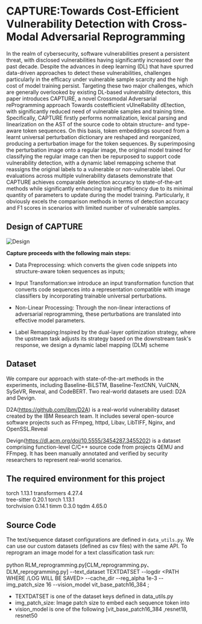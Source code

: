 
#  CAPTURE:Towards Cost-Efficient Vulnerability Detection with Cross-Modal Adversarial Reprogramming



In the realm of cybersecurity, software vulnerabilities present a persistent threat, with disclosed vulnerabilities having significantly increased over the past decade. Despite the advances in deep learning (DL) that have spurred data-driven approaches to detect these vulnerabilities, challenges particularly in the efficacy under vulnerable sample scarcity and the high cost of model training persist. Targeting these two major challenges, which are generally overlooked by existing DL-based vulnerability detectors, this paper introduces CAPTURE, a novel Crossmodal Adversarial reProgramming approach Towards costefficient vUlneRability dEtection, with significantly reduced need of vulnerable samples and training time. Specifically, CAPTURE firstly performs normalization, lexical parsing and linearization on the AST of the source code to obtain structure- and type-aware token sequences. On this basis, token embeddings sourced from a learnt universal perturbation dictionary are reshaped and reorganized, producing a perturbation image for the token sequences. By superimposing the perturbation image onto a regular image, the original model trained for classifying the regular image can then be repurposed to support code vulnerability detection, with a dynamic label remapping scheme that reassigns the original labels to a vulnerable or non-vulnerable label. Our evaluations across multiple vulnerability datasets demonstrate that CAPTURE achieves comparable detection accuracy to state-of-the-art methods while significantly enhancing training efficiency due to its minimal quantity of parameters to update during the model training. Particularly, it obviously excels the comparison methods in terms of detection accuracy and F1 scores in scenarios with limited number of vulnerable samples.



## Design of CAPTURE


![Design](https://github.com/user-attachments/assets/195f8d57-7af5-452d-95d5-296763c60fb4)


**Capture proceeds with the following main steps:**

- Data Preprocessing: which converts the given code snippets into structure-aware token sequences as inputs;

- Input Transformation:we introduce an input transformation function that converts code sequences into a representation compatible with image classifiers by incorporating trainable universal perturbations.
- Non-Linear Processing: Through the non-linear interactions of adversarial reprogramming, these perturbations are translated into effective model parameters.
- Label Remapping:Inspired by the dual-layer optimization strategy, where the upstream task adjusts its strategy based on the downstream task's response, we design a dynamic label mapping (DLM) scheme



## Dataset

We compare our approach with state-of-the-art methods in the experiments, including Baseline-BiLSTM, Baseline-TextCNN, VulCNN, SySeVR, Reveal, and CodeBERT. Two real-world datasets are used: D2A and Devign.

D2A(https://github.com/ibm/D2A) is a real-world vulnerability dataset created by the IBM Research team. It includes several open-source software projects such as FFmpeg, httpd, Libav, LibTIFF, Nginx, and OpenSSL.Reveal

Devign(https://dl.acm.org/doi/10.5555/3454287.3455202) is a dataset comprising function-level C/C++ source code from projects QEMU and FFmpeg. It has been manually annotated and verified by security researchers to represent real-world scenarios.

## The required environment for this project

torch                      1.13.1
transformers        4.27.4            
tree-sitter              0.20.1
torch                      1.13.1               
torchvision             0.14.1
timm                      0.3.0
tqdm                      4.65.0	

## Source Code

The text/sequence dataset configurations are defined in `data_utils.py`. We can  use our custom datasets (defined as csv files) with the same API. To reprogram an image model for a text classification task run:

python RLM_reprogramming.py[CLM_reprogramming.py、DLM_reprogramming.py]  --text_dataset TEXTDATSET --logdir <PATH WHERE /LOG WILL BE SAVED> --cache_dir --reg_alpha 1e-3 --img_patch_size 16 --vision_model vit_base_patch16_384 ;

- TEXTDATSET is one of the dataset keys defined in data_utils.py
- img_patch_size: Image patch size to embed each sequence token into
- vision_model is one of the following [vit_base_patch16_384 ,resnet18, resnet50

